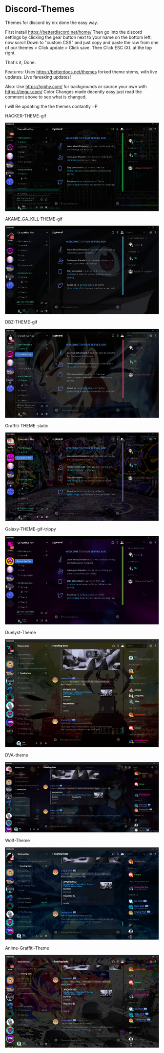 # Discord-Themes
Themes for discord by nix done the easy way.


First install https://betterdiscord.net/home/
Then go into the discord settings by clicking the gear button next to your name on the bottom left, now scroll Down to "custom CSS" and just copy and paste the raw from one of our themes > Click update > Click save. Then Click ESC (X). at the top right.

That's it, Done.

Features:
Uses https://betterdocs.net/themes forked theme stems, with live updates. Live fareaking updates!

Also:
Use https://giphy.com/ for backgrounds or source your own with https://imgur.com/
Color Changes made decently easy just read the comment above to see what is changed.


I will Be updating the the themes contantly =P

HACKER-THEME-gif

![ScreenShot](https://github.com/AdaliceGroup/Discord-Themes/blob/master/images/Hacker-Theme.PNG)

AKAME_GA_KILL-THEME-gif

![ScreenShot](https://github.com/AdaliceGroup/Discord-Themes/blob/master/images/Akame-ga-kill-theme.PNG)

DBZ-THEME-gif

![ScreenShot](https://github.com/AdaliceGroup/Discord-Themes/blob/master/images/DBZ-theme.PNG)



Graffiti-THEME-static

![ScreenShot](https://github.com/AdaliceGroup/Discord-Themes/blob/master/images/Graff-Theme.PNG)

Galaxy-THEME-gif-trippy

![ScreenShot](https://github.com/AdaliceGroup/Discord-Themes/blob/master/images/Galaxy-theme.PNG)

Duelyst-Theme

![Screenshot](https://github.com/AdaliceGroup/Discord-Themes/blob/master/images/Duelyst-theme.PNG)

DVA-theme

![Screenshot](https://github.com/AdaliceGroup/Discord-Themes/blob/master/images/DVA-theme.PNG)

Wolf-Theme

![Screenshot](https://github.com/AdaliceGroup/Discord-Themes/blob/master/images/Wolf-theme.PNG)

Anime-Graffiti-Theme

![Screenshot](https://github.com/AdaliceGroup/Discord-Themes/blob/master/images/Anime-Graffiti-theme.PNG)
